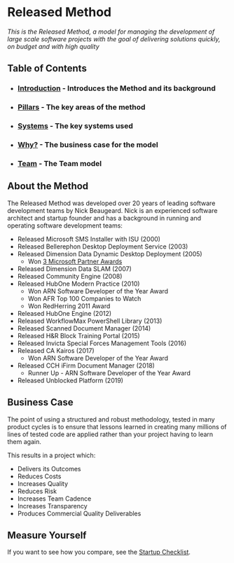 # Released Method

*This is the Released Method, a model for managing the development of large scale software projects with the goal of delivering solutions quickly, on budget and with high quality*

## Table of Contents
* ### [Introduction](introduction.md) - Introduces the Method and its background
* ### [Pillars](pillars.md) - The key areas of the method
* ### [Systems](systems.md) - The key systems used
* ### [Why?](why.md) - The business case for the model
* ### [Team](team.md) - The Team model

## About the Method
The Released Method was developed over 20 years of leading software development teams by Nick Beaugeard. Nick is an experienced software architect and startup founder and has a background in running and operating software development teams:

* Released Microsoft SMS Installer with ISU (2000)
* Released Bellerephon Desktop Deployment Service (2003)
* Released Dimension Data Dynamic Desktop Deployment (2005)
  * Won [3 Microsoft Partner Awards](https://www.computerworld.com.au/article/162101/dimension_data_awarded_three_microsoft_global_partner_awards_2006/)
* Released Dimension Data SLAM (2007)
* Released Community Engine (2008)
* Released HubOne Modern Practice (2010)
  * Won ARN Software Developer of the Year Award
  * Won AFR Top 100 Companies to Watch
  * Won RedHerring 2011 Award
* Released HubOne Engine (2012)
* Released WorkflowMax PowerShell Library (2013)
* Released Scanned Document Manager (2014)
* Released H&R Block Training Portal (2015)
* Released Invicta Special Forces Management Tools (2016)
* Released CA Kairos (2017)
  * Won ARN Software Developer of the Year Award
* Released CCH iFirm Document Manager (2018)
  * Runner Up - ARN Software Developer of the Year Award
* Released Unblocked Platform (2019)

## Business Case
The point of using a structured and robust methodology, tested in many product cycles is to ensure that lessons learned in creating many millions of lines of tested code are applied rather than your project having to learn them again.

This results in a project which:
* Delivers its Outcomes
* Reduces Costs
* Increases Quality
* Reduces Risk
* Increases Team Cadence
* Increases Transparency
* Produces Commercial Quality Deliverables

## Measure Yourself
If you want to see how you compare, see the [Startup Checklist](startup-checklist.md).
  